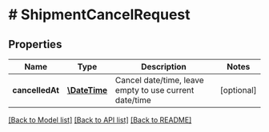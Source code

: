 # # ShipmentCancelRequest

## Properties

Name | Type | Description | Notes
------------ | ------------- | ------------- | -------------
**cancelledAt** | [**\DateTime**](\DateTime.md) | Cancel date/time, leave empty to use current date/time | [optional] 

[[Back to Model list]](../../README.md#documentation-for-models) [[Back to API list]](../../README.md#documentation-for-api-endpoints) [[Back to README]](../../README.md)



